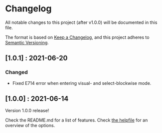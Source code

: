 # Changelog

All notable changes to this project (after v1.0.0) will be documented in this file.

The format is based on [Keep a Changelog](https://keepachangelog.com/en/1.0.0/),
and this project adheres to [Semantic Versioning](https://semver.org/spec/v2.0.0.html).

## [1.0.1] : 2021-06-20

### Changed
- Fixed E714 error when entering visual- and select-blockwise mode.

## [1.0.0] : 2021-06-14

Version 1.0.0 release!

Check the README.md for a list of features.
Check [the helpfile](doc/mellow-statusline.txt) for an overview of the options.

